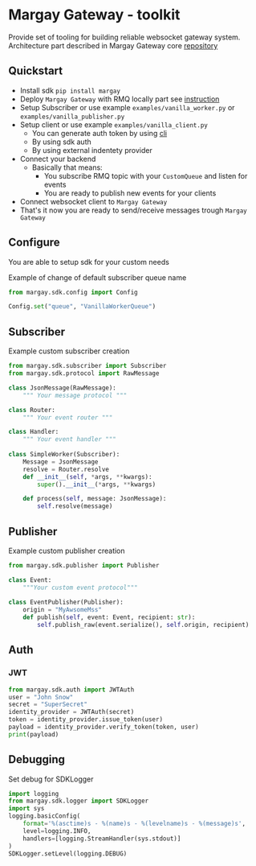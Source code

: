 # Margay Gateway - toolkit
Provide set of tooling for building reliable websocket gateway system. 
Architecture part described in Margay Gateway core [repository](https://github.com/moaddib666/wss-api-gateway.go#readme)

## Quickstart

- Install sdk `pip install margay`
- Deploy `Margay Gateway` with RMQ locally part see [instruction](https://github.com/moaddib666/wss-api-gateway.go#local-stand)
- Setup Subscriber or use example `examples/vanilla_worker.py` or `examples/vanilla_publisher.py` 
- Setup client or use example `examples/vanilla_client.py`
  - You can generate auth token by using [cli](https://github.com/moaddib666/wss-api-gateway.go/blob/main/cmd/indentety_provider/encoder.go)
  - By using sdk auth
  - By using external indentety provider
- Connect your backend
  - Basically that means:
    - You subscribe RMQ topic with your `CustomQueue` and listen for events
    - You are ready to publish new events for your clients
- Connect websocket client to `Margay Gateway`
- That's it now you are ready to send/receive messages trough `Margay Gateway`

## Configure
You are able to setup sdk for your custom needs

Example of change of default subscriber queue name
```python
from margay.sdk.config import Config

Config.set("queue", "VanillaWorkerQueue")
```

## Subscriber
Example custom subscriber creation 
```python
from margay.sdk.subscriber import Subscriber
from margay.sdk.protocol import RawMessage

class JsonMessage(RawMessage):
    """ Your message protocol """

class Router:
    """ Your event router """

class Handler:
    """ Your event handler """
    
class SimpleWorker(Subscriber):
    Message = JsonMessage
    resolve = Router.resolve
    def __init__(self, *args, **kwargs):
        super().__init__(*args, **kwargs)

    def process(self, message: JsonMessage):
        self.resolve(message)

```

## Publisher
Example custom publisher creation

```python
from margay.sdk.publisher import Publisher

class Event:
    """Your custom event protocol"""
    
class EventPublisher(Publisher):
    origin = "MyAwsomeMss"
    def publish(self, event: Event, recipient: str):
        self.publish_raw(event.serialize(), self.origin, recipient)
```

## Auth
### JWT
```python
from margay.sdk.auth import JWTAuth
user = "John Snow"
secret = "SuperSecret"
identity_provider = JWTAuth(secret)
token = identity_provider.issue_token(user)
payload = identity_provider.verify_token(token, user)
print(payload)
```

## Debugging
Set debug for SDKLogger
```python
import logging
from margay.sdk.logger import SDKLogger
import sys
logging.basicConfig(
    format='%(asctime)s - %(name)s - %(levelname)s - %(message)s',
    level=logging.INFO,
    handlers=[logging.StreamHandler(sys.stdout)]
)
SDKLogger.setLevel(logging.DEBUG)
```
